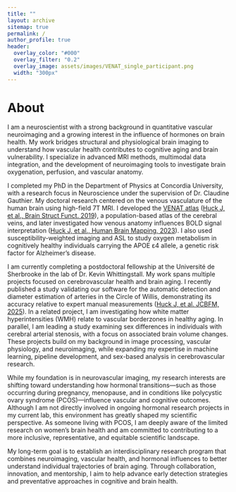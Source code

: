 ```yaml
---
title: ""
layout: archive
sitemap: true
permalink: /
author_profile: true
header:
  overlay_color: "#000"
  overlay_filter: "0.2"
  overlay_image: assets/images/VENAT_single_participant.png
  width: "300px"
---
```


<!-- <img src="/assets/julia_photo.png" width="340px" alt="Julia Huck" align="right" style="margin-left: 40px; margin-bottom: 10px;" /> -->

# About

I am a neuroscientist with a strong background in quantitative vascular neuroimaging and a growing interest in the influence of hormones on brain health. My work bridges structural and physiological brain imaging to understand how vascular health contributes to cognitive aging and brain vulnerability. I specialize in advanced MRI methods, multimodal data integration, and the development of neuroimaging tools to investigate brain oxygenation, perfusion, and vascular anatomy.

I completed my PhD in the Department of Physics at Concordia University, with a research focus in Neuroscience under the supervision of Dr. Claudine Gauthier. My doctoral research centered on the venous vasculature of the human brain using high-field 7T MRI. I developed the [VENAT atlas](https://figshare.com/articles/dataset/VENAT_Probability_map_nii_gz/7205960) ([Huck J, et al., Brain Struct Funct. 2019](10.1007/s00429-019-01919-4)), a population-based atlas of the cerebral veins, and later investigated how venous anatomy influences BOLD signal interpretation ([Huck J, et al., Human Brain Mapping, 2023](https://doi.org/10.1002/hbm.26431)). I also used susceptibility-weighted imaging and ASL to study oxygen metabolism in cognitively healthy individuals carrying the APOE ε4 allele, a genetic risk factor for Alzheimer’s disease.

I am currently completing a postdoctoral fellowship at the Université de Sherbrooke in the lab of Dr. Kevin Whittingstall. My work spans multiple projects focused on cerebrovascular health and brain aging. I recently published a study validating our software for the automatic detection and diameter estimation of arteries in the Circle of Willis, demonstrating its accuracy relative to expert manual measurements ([Huck J, et al. JCBFM, 2025](https://doi.org/10.1177/0271678X251338972)). In a related project, I am investigating how white matter hyperintensities (WMH) relate to vascular borderzones in healthy aging. In parallel, I am leading a study examining sex differences in individuals with cerebral arterial stenosis, with a focus on associated brain volume changes. These projects build on my background in image processing, vascular physiology, and neuroimaging, while expanding my expertise in machine learning, pipeline development, and sex-based analysis in cerebrovascular research.

While my foundation is in neurovascular imaging, my research interests are shifting toward understanding how hormonal transitions—such as those occurring during pregnancy, menopause, and in conditions like polycystic ovary syndrome (PCOS)—influence vascular and cognitive outcomes. Although I am not directly involved in ongoing hormonal research projects in my current lab, this environment has greatly shaped my scientific perspective. As someone living with PCOS, I am deeply aware of the limited research on women’s brain health and am committed to contributing to a more inclusive, representative, and equitable scientific landscape.

My long-term goal is to establish an interdisciplinary research program that combines neuroimaging, vascular health, and hormonal influences to better understand individual trajectories of brain aging. Through collaboration, innovation, and mentorship, I aim to help advance early detection strategies and preventative approaches in cognitive and brain health.
